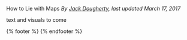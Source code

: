 How to Lie with Maps
*By [Jack Dougherty](../../introduction/who.md), last updated March 17, 2017*

text and visuals to come

{% footer %}
{% endfooter %}

